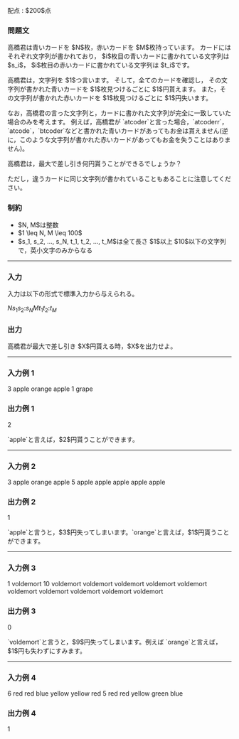 
<div>

<span>

<span>

<p>
配点 : $200$点
</p>

<div>

<section>

### **問題文**

<p>
高橋君は青いカードを $N$枚，赤いカードを $M$枚持っています。
カードにはそれぞれ文字列が書かれており，
$i$枚目の青いカードに書かれている文字列は $s_i$，
$i$枚目の赤いカードに書かれている文字列は $t_i$です。
</p>

<p>
高橋君は，文字列を $1$つ言います。
そして，全てのカードを確認し，
その文字列が書かれた青いカードを $1$枚見つけるごとに $1$円貰えます。
また，その文字列が書かれた赤いカードを $1$枚見つけるごとに $1$円失います。
</p>

<p>
なお，高橋君の言った文字列と，カードに書かれた文字列が完全に一致していた場合のみを考えます。
例えば，高橋君が `atcoder`と言った場合，`atcoderr`，`atcode`，`btcoder`などと書かれた青いカードがあってもお金は貰えません(逆に，このような文字列が書かれた赤いカードがあってもお金を失うことはありません)。
</p>

<p>
高橋君は，最大で差し引き何円貰うことができるでしょうか？
</p>

<p>
ただし，違うカードに同じ文字列が書かれていることもあることに注意してください。
</p>

</section>

</div>

<div>

<section>

### **制約**

<ul>

<li>
$N, M$は整数
</li>

<li>
$1 \leq N, M \leq 100$
</li>

<li>
$s_1, s_2, ..., s_N, t_1, t_2, ..., t_M$は全て長さ $1$以上 $10$以下の文字列で，英小文字のみからなる
</li>

</ul>

</section>

</div>

---

<div>

<div>

<section>

### **入力**

<p>
入力は以下の形式で標準入力から与えられる。
</p>

<div>

$N$$s_1$$s_2$$:$$s_N$$M$$t_1$$t_2$$:$$t_M$
</div>

</section>

</div>

<div>

<section>

### **出力**

<p>
高橋君が最大で差し引き $X$円貰える時，$X$を出力せよ。
</p>

</section>

</div>

</div>

---

<div>

<section>

### **入力例 1**

<div>

3
apple
orange
apple
1
grape

</div>

</section>

</div>

<div>

<section>

### **出力例 1**

<div>

2

</div>

<p>
`apple`と言えば，$2$円貰うことができます。
</p>

</section>

</div>

---

<div>

<section>

### **入力例 2**

<div>

3
apple
orange
apple
5
apple
apple
apple
apple
apple

</div>

</section>

</div>

<div>

<section>

### **出力例 2**

<div>

1

</div>

<p>
`apple`と言うと，$3$円失ってしまいます。`orange`と言えば，$1$円貰うことができます。
</p>

</section>

</div>

---

<div>

<section>

### **入力例 3**

<div>

1
voldemort
10
voldemort
voldemort
voldemort
voldemort
voldemort
voldemort
voldemort
voldemort
voldemort
voldemort

</div>

</section>

</div>

<div>

<section>

### **出力例 3**

<div>

0

</div>

<p>
`voldemort`と言うと，$9$円失ってしまいます。例えば `orange`と言えば，$1$円も失わずにすみます。
</p>

</section>

</div>

---

<div>

<section>

### **入力例 4**

<div>

6
red
red
blue
yellow
yellow
red
5
red
red
yellow
green
blue

</div>

</section>

</div>

<div>

<section>

### **出力例 4**

<div>

1

</div>

</section>

</div>

</span>

</span>

</div>
